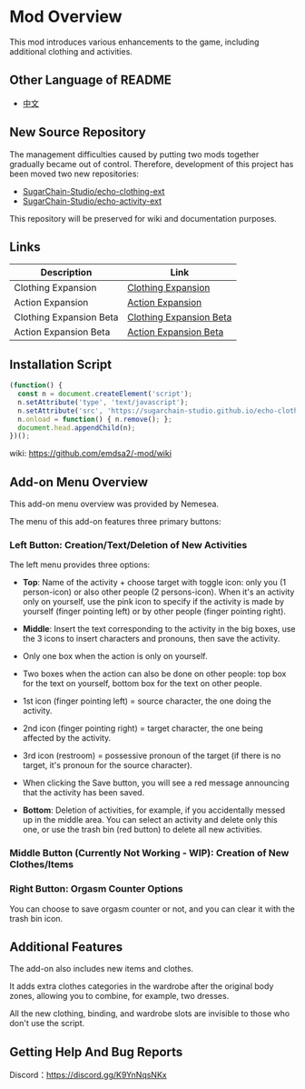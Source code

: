 # Mod Overview

This mod introduces various enhancements to the game, including additional clothing and activities.

## Other Language of README

- [中文](README.zh.md)

## New Source Repository

The management difficulties caused by putting two mods together gradually became out of control.
Therefore, development of this project has been moved two new repositories: 
- [SugarChain-Studio/echo-clothing-ext](https://github.com/SugarChain-Studio/echo-clothing-ext)
- [SugarChain-Studio/echo-activity-ext](https://github.com/SugarChain-Studio/echo-activity-ext)

This repository will be preserved for wiki and documentation purposes.

## Links

| Description             | Link                                                                                                    |
| ----------------------- | ------------------------------------------------------------------------------------------------------- |
| Clothing Expansion      | [Clothing Expansion](https://sugarchain-studio.github.io/echo-clothing-ext/bc-cloth.user.js)            |
| Action Expansion        | [Action Expansion](https://sugarchain-studio.github.io/echo-activity-ext/bc-activity.user.js)           |
| Clothing Expansion Beta | [Clothing Expansion Beta](https://sugarchain-studio.github.io/echo-clothing-ext/bc-cloth-beta.user.js)  |
| Action Expansion Beta   | [Action Expansion Beta](https://sugarchain-studio.github.io/echo-activity-ext/bc-activity-beta.user.js) |

## Installation Script

```javascript
(function() {
  const n = document.createElement('script');
  n.setAttribute('type', 'text/javascript');
  n.setAttribute('src', 'https://sugarchain-studio.github.io/echo-clothing-ext/bc-cloth.user.js?t=' + Date.now());
  n.onload = function() { n.remove(); };
  document.head.appendChild(n);
})();
```

wiki: https://github.com/emdsa2/-mod/wiki

## Add-on Menu Overview

This add-on menu overview was provided by Nemesea.

The menu of this add-on features three primary buttons:

### Left Button: Creation/Text/Deletion of New Activities

The left menu provides three options:

- **Top**: Name of the activity + choose target with toggle icon: only you (1 person-icon) or also other people (2 persons-icon).    When it's an activity only on yourself, use the pink icon to specify if the activity is made by yourself (finger pointing left) or by other people (finger pointing right).

- **Middle**: Insert the text corresponding to the activity in the big boxes, use the 3 icons to insert characters and pronouns, then save the activity.
- Only one box when the action is only on yourself.
- Two boxes when the action can also be done on other people: top box for the text on yourself, bottom box for the text on other people.
- 1st icon (finger pointing left) = source character, the one doing the activity.
- 2nd icon (finger pointing right) = target character, the one being affected by the activity.
- 3rd icon (restroom) = possessive pronoun of the target (if there is no target, it's pronoun for the source character).
- When clicking the Save button, you will see a red message announcing that the activity has been saved.

- **Bottom**: Deletion of activities, for example, if you accidentally messed up in the middle area.    You can select an activity and delete only this one, or use the trash bin (red button) to delete all new activities.

### Middle Button (Currently Not Working - WIP): Creation of New Clothes/Items

### Right Button: Orgasm Counter Options

You can choose to save orgasm counter or not, and you can clear it with the trash bin icon.

## Additional Features

The add-on also includes new items and clothes.

It adds extra clothes categories in the wardrobe after the original body zones, allowing you to combine, for example, two dresses.

All the new clothing, binding, and wardrobe slots are invisible to those who don't use the script.

## Getting Help And Bug Reports

Discord：https://discord.gg/K9YnNqsNKx
